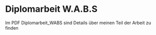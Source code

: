 # Diplomarbeit W.A.B.S

Im PDF Diplomarbeit_WABS sind Details über meinen Teil der Arbeit zu finden
